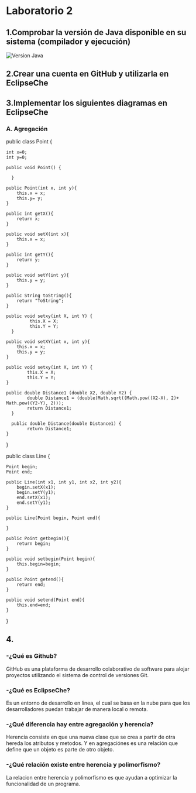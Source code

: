 # Laboratorio 2

## 1.Comprobar la versión de Java disponible en su sistema (compilador y ejecución)
![Version Java](https://github.com/JulitaPineda/labprograavanzada/issues/1)

## 2.Crear una cuenta en GitHub y utilizarla en EclipseChe


## 3.Implementar los siguientes diagramas en EclipseChe

### A. Agregación

public class Point {
    
    int x=0;
    int y=0;
    
    public void Point() {
		
	  }
    
    public Point(int x, int y){
        this.x = x;
        this.y= y;
    }
    
    public int getX(){
        return x;
    }
    
    public void setX(int x){
        this.x = x;
    }
    
    public int getY(){
        return y;
    }
    
    public void setY(int y){
        this.y = y;
    }
    
    public String toString(){
        return "ToString";
    }
    
    public void setxy(int X, int Y) {
		     this.X = X;
		     this.Y = Y;
	  }
    
    public void setXY(int x, int y){
        this.x = x;
        this.y = y;
    }
    
    public void setxy(int X, int Y) {
		    this.X = X;
		    this.Y = Y;
   	}
	
   	public double Distance1 (double X2, double Y2) {
		    double Distance1 = (double)Math.sqrt((Math.pow((X2-X), 2)+ Math.pow((Y2-Y), 2)));
		    return Distance1;	
	  }
    
	  public double Distance(double Distance1) {
		    return Distance1; 
    }
}

public class Line {
    
    Point begin; 
    Point end;
    
    public Line(int x1, int y1, int x2, int y2){
        begin.setX(x1);
        begin.setY(y1);
        end.setX(x1);
        end.setY(y1);
    }
    
    public Line(Point begin, Point end){
        
    }
    
    public Point getbegin(){
        return begin;
    }
    
    public void setbegin(Point begin){
        this.begin=begin;
    }
    
    public Point getend(){
        return end;
    }
    
    public void setend(Point end){
        this.end=end;
    }
    
}


## 4.
### -¿Qué es Github?
GitHub es una plataforma de desarrollo colaborativo de software para alojar proyectos utilizando el sistema de control de versiones Git.

### -¿Qué es EclipseChe?
Es un entorno de desarrollo en linea, el cual se basa en la nube para que los desarrolladores puedan trabajar de manera local o remota.

### -¿Qué diferencia hay entre agregación y herencia?
Herencia consiste en que una nueva clase que se crea a partir de otra hereda los atributos y metodos. Y en agregaciónes es una relación que define que un objeto es parte de otro objeto.

### -¿Qué relación existe entre herencia y polimorfismo?
La relacion entre herencia y polimorfismo es que ayudan a optimizar la funcionalidad de un programa.

